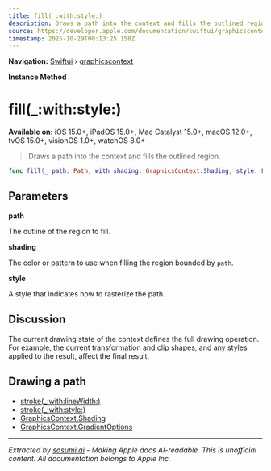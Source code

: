 ```yaml
---
title: fill(_:with:style:)
description: Draws a path into the context and fills the outlined region.
source: https://developer.apple.com/documentation/swiftui/graphicscontext/fill(_:with:style:)
timestamp: 2025-10-29T00:13:25.158Z
---
```


**Navigation:** [Swiftui](/documentation/swiftui) › [graphicscontext](/documentation/swiftui/graphicscontext)

**Instance Method**

# fill(_:with:style:)

**Available on:** iOS 15.0+, iPadOS 15.0+, Mac Catalyst 15.0+, macOS 12.0+, tvOS 15.0+, visionOS 1.0+, watchOS 8.0+

> Draws a path into the context and fills the outlined region.

```swift
func fill(_ path: Path, with shading: GraphicsContext.Shading, style: FillStyle = FillStyle())
```

## Parameters

**path**

The outline of the region to fill.



**shading**

The color or pattern to use when filling the region bounded by `path`.



**style**

A style that indicates how to rasterize the path.



## Discussion

The current drawing state of the context defines the full drawing operation. For example, the current transformation and clip shapes, and any styles applied to the result, affect the final result.

## Drawing a path

- [stroke(_:with:lineWidth:)](/documentation/swiftui/graphicscontext/stroke(_:with:linewidth:))
- [stroke(_:with:style:)](/documentation/swiftui/graphicscontext/stroke(_:with:style:))
- [GraphicsContext.Shading](/documentation/swiftui/graphicscontext/shading)
- [GraphicsContext.GradientOptions](/documentation/swiftui/graphicscontext/gradientoptions)

---

*Extracted by [sosumi.ai](https://sosumi.ai) - Making Apple docs AI-readable.*
*This is unofficial content. All documentation belongs to Apple Inc.*
